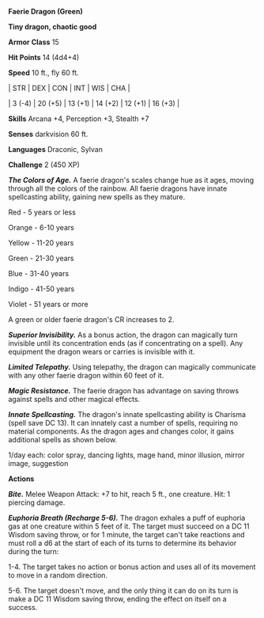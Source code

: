 **Faerie Dragon (Green)**

**Tiny dragon, chaotic good**

**Armor Class** 15

**Hit Points** 14 (4d4+4)

**Speed** 10 ft., fly 60 ft.

|   STR   |   DEX   |   CON   |   INT   |   WIS   |   CHA   |
  
| 3 (-4) | 20 (+5) | 13 (+1) | 14 (+2) | 12 (+1) | 16 (+3) |

**Skills** Arcana +4, Perception +3, Stealth +7

**Senses** darkvision 60 ft.

**Languages** Draconic, Sylvan

**Challenge** 2 (450 XP)

***The Colors of Age.*** A faerie dragon's scales change hue as it ages, moving through all the colors of the rainbow. All faerie dragons have innate spellcasting ability, gaining new spells as they mature.

Red - 5 years or less

Orange - 6-10 years

Yellow - 11-20 years

Green - 21-30 years

Blue - 31-40 years

Indigo - 41-50 years

Violet - 51 years or more

A green or older faerie dragon's CR increases to 2.

***Superior Invisibility.*** As a bonus action, the dragon can magically turn invisible until its concentration ends (as if concentrating on a spell). Any equipment the dragon wears or carries is invisible with it.

***Limited Telepathy.*** Using telepathy, the dragon can magically communicate with any other faerie dragon within 60 feet of it.

***Magic Resistance.*** The faerie dragon has advantage on saving throws against spells and other magical effects.

***Innate Spellcasting.*** The dragon's innate spellcasting ability is Charisma (spell save DC 13). It can innately cast a number of spells, requiring no material components. As the dragon ages and changes color, it gains additional spells as shown below.

1/day each: color spray, dancing lights, mage hand, minor illusion, mirror image, suggestion

**Actions**

***Bite.*** Melee Weapon Attack: +7 to hit, reach 5 ft., one creature. Hit: 1 piercing damage.

***Euphoria Breath (Recharge 5-6).*** The dragon exhales a puff of euphoria gas at one creature within 5 feet of it. The target must succeed on a DC 11 Wisdom saving throw, or for 1 minute, the target can't take reactions and must roll a d6 at the start of each of its turns to determine its behavior during the turn:

1-4. The target takes no action or bonus action and uses all of its movement to move in a random direction.

5-6. The target doesn't move, and the only thing it can do on its turn is make a DC 11 Wisdom saving throw, ending the effect on itself on a success.

